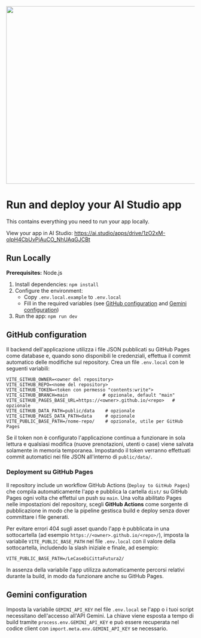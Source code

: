 <div align="center">
<img width="1200" height="475" alt="GHBanner" src="https://github.com/user-attachments/assets/0aa67016-6eaf-458a-adb2-6e31a0763ed6" />
</div>

# Run and deploy your AI Studio app

This contains everything you need to run your app locally.

View your app in AI Studio: https://ai.studio/apps/drive/1zO2xM-oIpH4CbUvPjAuCO_NhUAqGJCBt

## Run Locally

**Prerequisites:**  Node.js

1. Install dependencies:
   `npm install`
2. Configure the environment:
   - Copy `.env.local.example` to `.env.local`
   - Fill in the required variables (see [GitHub configuration](#github-configuration) and [Gemini configuration](#gemini-configuration))
3. Run the app:
   `npm run dev`

## GitHub configuration

Il backend dell'applicazione utilizza i file JSON pubblicati su GitHub Pages come database e, quando sono disponibili le credenziali, effettua il commit automatico delle modifiche sul repository. Crea un file `.env.local` con le seguenti variabili:

```
VITE_GITHUB_OWNER=<owner del repository>
VITE_GITHUB_REPO=<nome del repository>
VITE_GITHUB_TOKEN=<token con permesso "contents:write">
VITE_GITHUB_BRANCH=main             # opzionale, default "main"
VITE_GITHUB_PAGES_BASE_URL=https://<owner>.github.io/<repo>   # opzionale
VITE_GITHUB_DATA_PATH=public/data    # opzionale
VITE_GITHUB_PAGES_DATA_PATH=data     # opzionale
VITE_PUBLIC_BASE_PATH=/nome-repo/    # opzionale, utile per GitHub Pages
```

Se il token non è configurato l'applicazione continua a funzionare in sola lettura e qualsiasi modifica (nuove prenotazioni, utenti o case) viene salvata solamente in memoria temporanea. Impostando il token verranno effettuati commit automatici nei file JSON all'interno di `public/data/`.

### Deployment su GitHub Pages

Il repository include un workflow GitHub Actions (`Deploy to GitHub Pages`) che compila automaticamente l'app e pubblica la cartella `dist/` su GitHub Pages ogni volta che effettui un push su `main`. Una volta abilitato Pages nelle impostazioni del repository, scegli **GitHub Actions** come sorgente di pubblicazione in modo che la pipeline gestisca build e deploy senza dover committare i file generati.

Per evitare errori 404 sugli asset quando l'app è pubblicata in una sottocartella (ad esempio `https://<owner>.github.io/<repo>/`), imposta la variabile `VITE_PUBLIC_BASE_PATH` nel file `.env.local` con il valore della sottocartella, includendo la slash iniziale e finale, ad esempio:

```
VITE_PUBLIC_BASE_PATH=/LeCaseDiCittaFutura2/
```

In assenza della variabile l'app utilizza automaticamente percorsi relativi durante la build, in modo da funzionare anche su GitHub Pages.

## Gemini configuration

Imposta la variabile `GEMINI_API_KEY` nel file `.env.local` se l'app o i tuoi script necessitano dell'accesso all'API Gemini. La chiave viene esposta a tempo di build tramite `process.env.GEMINI_API_KEY` e può essere recuperata nel codice client con `import.meta.env.GEMINI_API_KEY` se necessario.
